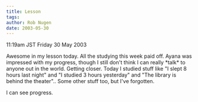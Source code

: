 ```yaml
---
title: Lesson
tags: 
author: Rob Nugen
date: 2003-05-30
---
```


<p class=date>11:19am JST Friday 30 May 2003</p>

<p>Awesome in my lesson today.  All the studying this week paid off.
Ayana was impressed with my progress, though I still don't think I can
really *talk* to anyone out in the world.  Getting closer.  Today I
studied stuff like "I slept 8 hours last night" and "I studied 3 hours
yesterday" and "The library is behind the theater".. Some other stuff
too, but I've forgotten.</p>

<p>I can see progress.</p>
